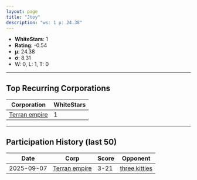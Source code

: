 ```yaml
---
layout: page
title: "Jtoy"
description: "ws: 1 μ: 24.38"
---
```

- **WhiteStars**: 1
- **Rating**: -0.54
- **μ**: 24.38  
- **σ**: 8.31
- W: 0, L: 1, T: 0

---

## Top Recurring Corporations

| Corporation | WhiteStars |
| --- | --- |
| [Terran empire](https://ws.tsl.rocks/corp/ca5552c1a800772ddb6671c92cdaed340e0dcac55d22809ed72c1ead2a701c2d/) | 1 |

---

## Participation History (last 50)

| Date | Corp | Score | Opponent |
| --- | --- | --- | --- |
| 2025-09-07 | [Terran empire](https://ws.tsl.rocks/corp/ca5552c1a800772ddb6671c92cdaed340e0dcac55d22809ed72c1ead2a701c2d/) | 3-21 | [three kitties](https://ws.tsl.rocks/corp/04ae72b5736fbdc80a2fe9e4c2baaad3258a1e0ef0acc8122295fb64d6b3d292/) |